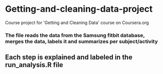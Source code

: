 # Getting-and-cleaning-data-project
Course project for 'Getting and Cleaning Data' course on Coursera.org

### The file reads the data from the Samsung fitbit database, merges the data, labels it and summarizes per subject/activity

## Each step is explained and labeled in the run_analysis.R file
